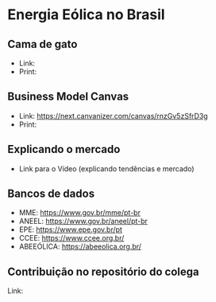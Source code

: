 # Energia Eólica no Brasil

## Cama de gato
- Link:
- Print:

## Business Model Canvas
- Link: https://next.canvanizer.com/canvas/rnzGv5zSfrD3g
- Print:

## Explicando o mercado
- Link para o Vídeo (explicando tendências e mercado)

## Bancos de dados
- MME: https://www.gov.br/mme/pt-br
- ANEEL: https://www.gov.br/aneel/pt-br
- EPE: https://www.epe.gov.br/pt
- CCEE: https://www.ccee.org.br/
- ABEEÓLICA: https://abeeolica.org.br/

## Contribuição no repositório do colega
Link:
